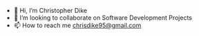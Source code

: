 - 👋 Hi, I’m Christopher Dike
- 💞️ I’m looking to collaborate on Software Development Projects
- 📫 How to reach me chrisdike95@gmail.com

<!---
chrisdk95/chrisdk95 is a ✨ special ✨ repository because its `README.md` (this file) appears on your GitHub profile.
You can click the Preview link to take a look at your changes.
--->

